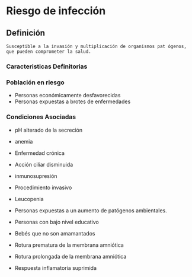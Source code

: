 # Riesgo de infección
## Definición
	Susceptible a la invasión y multiplicación de organismos pat ógenos, que pueden comprometer la salud.

### Caracteristicas Definitorias


### Población en riesgo
- Personas económicamente 
desfavorecidas   
- Personas expuestas a brotes 
de enfermedades

### Condiciones Asociadas
- pH alterado de la secreción   
- anemia   
- Enfermedad crónica   
- Acción ciliar disminuida   
- inmunosupresión   
- Procedimiento invasivo   
- Leucopenia   
 
- Personas expuestas a un 
aumento de patógenos 
ambientales.   
- Personas con bajo nivel 
educativo   
- Bebés que no son amamantados  
 
 
- Rotura prematura de la 
membrana amniótica   
- Rotura prolongada de la 
membrana amniótica   
- Respuesta inflamatoria 
suprimida

